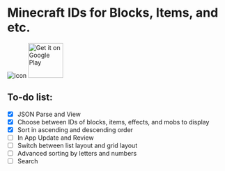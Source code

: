 # Minecraft IDs for Blocks, Items, and etc. 
![icon](https://play-lh.googleusercontent.com/_OMxuPff4c3nhVvMeOf5b96uwSQMCyVVWXET9Bq3A6clkKFN3KBYUlmgjsV6C0heX78=s180-rw) 
<a href='https://play.google.com/store/apps/details?id=com.infinitybyte.mcid&pcampaignid=pcampaignidMKT-Other-global-all-co-prtnr-py-PartBadge-Mar2515-1'><img alt='Get it on Google Play' src='https://play.google.com/intl/en_us/badges/static/images/badges/en_badge_web_generic.png' height="80px"/></a>


## To-do list:
* [x] JSON Parse and View
* [x] Choose between IDs of blocks, items, effects, and mobs to display 
* [x] Sort in ascending and descending order
* [ ] In App Update and Review
* [ ] Switch between list layout and grid layout
* [ ] Advanced sorting by letters and numbers
* [ ] Search
